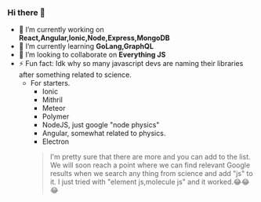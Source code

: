 ### Hi there 👋

- 🔭 I’m currently working on  **React,Angular,Ionic,Node,Express,MongoDB**
- 🌱 I’m currently learning  **GoLang,GraphQL**
- 👯 I’m looking to collaborate on **Everything JS**
- ⚡ Fun fact: 
 Idk why so many javascript devs are naming their libraries after something related to science.
   - For starters.
      - Ionic
      - Mithril
      - Meteor
      - Polymer
      - NodeJS, just google "node physics"
      - Angular, somewhat related to physics.
      - Electron
     > I'm pretty sure that there are more and you can add to the list. We will soon reach a point where we can find relevant
     > Google results when we search any thing from science
     > and add "js" to it. I just tried with "element js,molecule js" and it worked.😂😂😂

